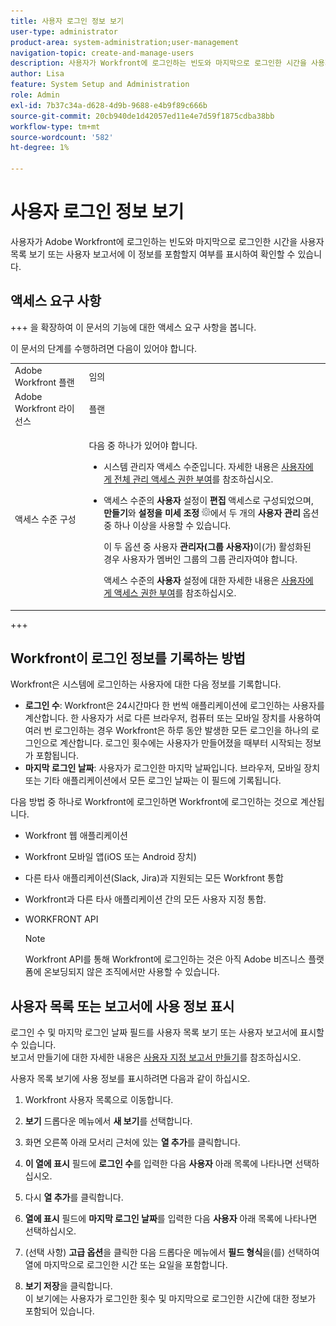 ```yaml
---
title: 사용자 로그인 정보 보기
user-type: administrator
product-area: system-administration;user-management
navigation-topic: create-and-manage-users
description: 사용자가 Workfront에 로그인하는 빈도와 마지막으로 로그인한 시간을 사용자 목록 보기 또는 사용자 보고서에 이 정보를 포함할지 여부를 표시하여 확인할 수 있습니다.
author: Lisa
feature: System Setup and Administration
role: Admin
exl-id: 7b37c34a-d628-4d9b-9688-e4b9f89c666b
source-git-commit: 20cb940de1d42057ed11e4e7d59f1875cdba38bb
workflow-type: tm+mt
source-wordcount: '582'
ht-degree: 1%

---
```


# 사용자 로그인 정보 보기

사용자가 Adobe Workfront에 로그인하는 빈도와 마지막으로 로그인한 시간을 사용자 목록 보기 또는 사용자 보고서에 이 정보를 포함할지 여부를 표시하여 확인할 수 있습니다.

## 액세스 요구 사항

+++ 을 확장하여 이 문서의 기능에 대한 액세스 요구 사항을 봅니다.

이 문서의 단계를 수행하려면 다음이 있어야 합니다.

<table style="table-layout:auto"> 
 <col> 
 <col> 
 <tbody> 
  <tr> 
   <td role="rowheader">Adobe Workfront 플랜</td> 
   <td>임의</td> 
  </tr> 
  <tr> 
   <td role="rowheader">Adobe Workfront 라이선스</td> 
   <td> <p>플랜 </p>   </td> 
  </tr> 
  <tr> 
   <td role="rowheader">액세스 수준 구성</td> 
   <td> <p>다음 중 하나가 있어야 합니다.</p> 
    <ul> 
     <li> <p>시스템 관리자 액세스 수준입니다. 자세한 내용은 <a href="../../../administration-and-setup/add-users/configure-and-grant-access/grant-a-user-full-administrative-access.md" class="MCXref xref">사용자에게 전체 관리 액세스 권한 부여</a>를 참조하십시오. </p> </li> 
     <li> <p>액세스 수준의 <b>사용자</b> 설정이 <b>편집</b> 액세스로 구성되었으며, <b>만들기</b>와 <b>설정을 미세 조정</b> <img src="assets/gear-icon-in-access-levels.png">에서 두 개의 <b>사용자 관리</b> 옵션 중 하나 이상을 사용할 수 있습니다. </p> <p>이 두 옵션 중 사용자 <b>관리자(그룹 사용자)</b>이(가) 활성화된 경우 사용자가 멤버인 그룹의 그룹 관리자여야 합니다.</p> <p>액세스 수준의 <b>사용자</b> 설정에 대한 자세한 내용은 <a href="../../../administration-and-setup/add-users/configure-and-grant-access/grant-access-other-users.md" class="MCXref xref">사용자에게 액세스 권한 부여</a>를 참조하십시오.</p> </li> 
    </ul> </td> 
  </tr> 
 </tbody> 
</table>

+++

## Workfront이 로그인 정보를 기록하는 방법

Workfront은 시스템에 로그인하는 사용자에 대한 다음 정보를 기록합니다.

* **로그인 수**: Workfront은 24시간마다 한 번씩 애플리케이션에 로그인하는 사용자를 계산합니다. 한 사용자가 서로 다른 브라우저, 컴퓨터 또는 모바일 장치를 사용하여 여러 번 로그인하는 경우 Workfront은 하루 동안 발생한 모든 로그인을 하나의 로그인으로 계산합니다. 로그인 횟수에는 사용자가 만들어졌을 때부터 시작되는 정보가 포함됩니다.
* **마지막 로그인 날짜**: 사용자가 로그인한 마지막 날짜입니다. 브라우저, 모바일 장치 또는 기타 애플리케이션에서 모든 로그인 날짜는 이 필드에 기록됩니다.

다음 방법 중 하나로 Workfront에 로그인하면 Workfront에 로그인하는 것으로 계산됩니다.

* Workfront 웹 애플리케이션
* Workfront 모바일 앱(iOS 또는 Android 장치)
* 다른 타사 애플리케이션(Slack, Jira)과 지원되는 모든 Workfront 통합
* Workfront과 다른 타사 애플리케이션 간의 모든 사용자 지정 통합.
* WORKFRONT API

  >[!NOTE]
  >
  >Workfront API를 통해 Workfront에 로그인하는 것은 아직 Adobe 비즈니스 플랫폼에 온보딩되지 않은 조직에서만 사용할 수 있습니다.

## 사용자 목록 또는 보고서에 사용 정보 표시

로그인 수 및 마지막 로그인 날짜 필드를 사용자 목록 보기 또는 사용자 보고서에 표시할 수 있습니다.\
보고서 만들기에 대한 자세한 내용은 [사용자 지정 보고서 만들기](../../../reports-and-dashboards/reports/creating-and-managing-reports/create-custom-report.md)를 참조하십시오.

사용자 목록 보기에 사용 정보를 표시하려면 다음과 같이 하십시오.

1. Workfront 사용자 목록으로 이동합니다.
1. **보기** 드롭다운 메뉴에서 **새 보기**&#x200B;를 선택합니다.

1. 화면 오른쪽 아래 모서리 근처에 있는 **열 추가**&#x200B;를 클릭합니다.
1. **이 열에 표시** 필드에 **로그인 수**&#x200B;를 입력한 다음 **사용자** 아래 목록에 나타나면 선택하십시오.

1. 다시 **열 추가**&#x200B;를 클릭합니다.
1. **열에 표시** 필드에 **마지막 로그인 날짜**&#x200B;를 입력한 다음 **사용자** 아래 목록에 나타나면 선택하십시오.

1. (선택 사항) **고급 옵션**&#x200B;을 클릭한 다음 드롭다운 메뉴에서 **필드 형식**&#x200B;을(를) 선택하여 열에 마지막으로 로그인한 시간 또는 요일을 포함합니다.

1. **보기 저장**&#x200B;을 클릭합니다.\
   이 보기에는 사용자가 로그인한 횟수 및 마지막으로 로그인한 시간에 대한 정보가 포함되어 있습니다.
